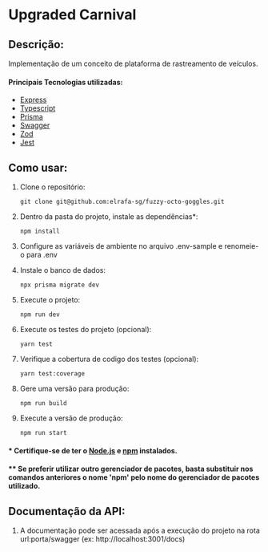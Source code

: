 # Upgraded Carnival

## Descrição:

Implementação de um conceito de plataforma de rastreamento de veículos.

#### Principais Tecnologias utilizadas:
- [Express](https://expressjs.com)
- [Typescript](https://www.typescriptlang.org)
- [Prisma](https://www.prisma.io)
- [Swagger](https://swagger.io)
- [Zod](https://zod.dev)
- [Jest](https://jestjs.io)

## Como usar:

1. Clone o repositório:
   ```
   git clone git@github.com:elrafa-sg/fuzzy-octo-goggles.git
   ```

2. Dentro da pasta do projeto, instale as dependências\*:
   ```
   npm install
   ```
   
3. Configure as variáveis de ambiente no arquivo .env-sample e renomeie-o para .env

4. Instale o banco de dados:
   ```
   npx prisma migrate dev
   ```

5. Execute o projeto:
   ```
   npm run dev
   ```

6. Execute os testes do projeto (opcional):
   ```
   yarn test
   ```

7. Verifique a cobertura de codigo dos testes (opcional):
   ```
   yarn test:coverage
   ```

8. Gere uma versão para produção:
   ```
   npm run build
   ```

9. Execute a versão de produção:
   ```
   npm run start
   ```


#### \* Certifique-se de ter o [Node.js](https://nodejs.org) e [npm](https://www.npmjs.com) instalados.
#### \*\* Se preferir utilizar outro gerenciador de pacotes, basta substituir nos comandos anteriores o nome 'npm' pelo nome do gerenciador de pacotes utilizado.

## Documentação da API:

1. A documentação pode ser acessada após a execução do projeto na rota url:porta/swagger 
(ex: http://localhost:3001/docs)
